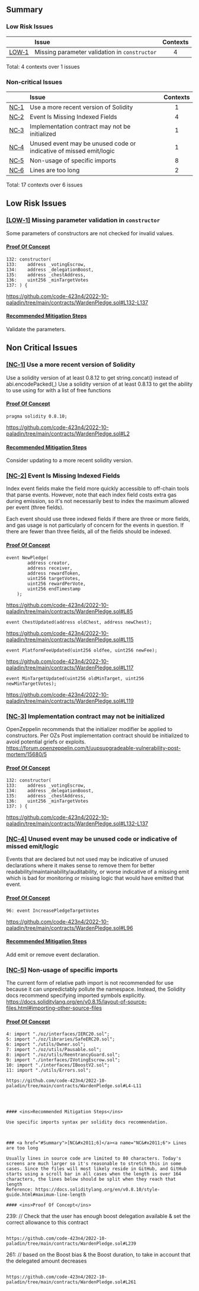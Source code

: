 ## Summary<a name="Summary">

### Low Risk Issues
| |Issue|Contexts|
|-|:-|:-:|
| [LOW&#x2011;1](#LOW&#x2011;1) | Missing parameter validation in `constructor` | 4 |

Total: 4 contexts over 1 issues

### Non-critical Issues
| |Issue|Contexts|
|-|:-|:-:|
| [NC&#x2011;1](#NC&#x2011;1) | Use a more recent version of Solidity | 1 |
| [NC&#x2011;2](#NC&#x2011;2) | Event Is Missing Indexed Fields | 4 |
| [NC&#x2011;3](#NC&#x2011;3) | Implementation contract may not be initialized | 1 |
| [NC&#x2011;4](#NC&#x2011;4) | Unused event may be unused code or indicative of missed emit/logic | 1 |
| [NC&#x2011;5](#NC&#x2011;5) | Non-usage of specific imports | 8 |
| [NC&#x2011;6](#NC&#x2011;6) | Lines are too long | 2 |

Total: 17 contexts over 6 issues

## Low Risk Issues


### <a href="#Summary">[LOW&#x2011;1]</a><a name="LOW&#x2011;1"> Missing parameter validation in `constructor`

Some parameters of constructors are not checked for invalid values.

#### <ins>Proof Of Concept</ins>

```
132: constructor(
133:    address _votingEscrow,
134:    address _delegationBoost,
135:    address _chestAddress,
136:    uint256 _minTargetVotes
137: ) {
```

https://github.com/code-423n4/2022-10-paladin/tree/main/contracts/WardenPledge.sol#L132-L137




#### <ins>Recommended Mitigation Steps</ins>

Validate the parameters.



## Non Critical Issues

### <a href="#Summary">[NC&#x2011;1]</a><a name="NC&#x2011;1"> Use a more recent version of Solidity

Use a solidity version of at least 0.8.12 to get string.concat() instead of abi.encodePacked(<str>,<str>)
Use a solidity version of at least 0.8.13 to get the ability to use using for with a list of free functions

#### <ins>Proof Of Concept</ins>


```
pragma solidity 0.8.10;
```

https://github.com/code-423n4/2022-10-paladin/tree/main/contracts/WardenPledge.sol#L2



#### <ins>Recommended Mitigation Steps</ins>

Consider updating to a more recent solidity version.



### <a href="#Summary">[NC&#x2011;2]</a><a name="NC&#x2011;2"> Event Is Missing Indexed Fields

Index event fields make the field more quickly accessible to off-chain tools that parse events. However, note that each index field costs extra gas during emission, so it's not necessarily best to index the maximum allowed per event (three fields). 

Each event should use three indexed fields if there are three or more fields, and gas usage is not particularly of concern for the events in question. If there are fewer than three fields, all of the fields should be indexed.

#### <ins>Proof Of Concept</ins>


```
event NewPledge(
        address creator,
        address receiver,
        address rewardToken,
        uint256 targetVotes,
        uint256 rewardPerVote,
        uint256 endTimestamp
    );
```

https://github.com/code-423n4/2022-10-paladin/tree/main/contracts/WardenPledge.sol#L85

```
event ChestUpdated(address oldChest, address newChest);
```

https://github.com/code-423n4/2022-10-paladin/tree/main/contracts/WardenPledge.sol#L115

```
event PlatformFeeUpdated(uint256 oldfee, uint256 newFee);
```

https://github.com/code-423n4/2022-10-paladin/tree/main/contracts/WardenPledge.sol#L117

```
event MinTargetUpdated(uint256 oldMinTarget, uint256 newMinTargetVotes);
```

https://github.com/code-423n4/2022-10-paladin/tree/main/contracts/WardenPledge.sol#L119






### <a href="#Summary">[NC&#x2011;3]</a><a name="NC&#x2011;3"> Implementation contract may not be initialized

OpenZeppelin recommends that the initializer modifier be applied to constructors. 
Per OZs Post implementation contract should be initialized to avoid potential griefs or exploits.
https://forum.openzeppelin.com/t/uupsupgradeable-vulnerability-post-mortem/15680/5

#### <ins>Proof Of Concept</ins>


```
132: constructor(
133:    address _votingEscrow,
134:    address _delegationBoost,
135:    address _chestAddress,
136:    uint256 _minTargetVotes
137: ) {
```

https://github.com/code-423n4/2022-10-paladin/tree/main/contracts/WardenPledge.sol#L132-L137





### <a href="#Summary">[NC&#x2011;4]</a><a name="NC&#x2011;4"> Unused event may be unused code or indicative of missed emit/logic

Events that are declared but not used may be indicative of unused declarations where it makes sense to remove them for better readability/maintainability/auditability, or worse indicative of a missing emit which is bad for monitoring or missing logic that would have emitted that event.

#### <ins>Proof Of Concept</ins>


```
96: event IncreasePledgeTargetVotes
```

https://github.com/code-423n4/2022-10-paladin/tree/main/contracts/WardenPledge.sol#L96



#### <ins>Recommended Mitigation Steps</ins>
Add emit or remove event declaration.



### <a href="#Summary">[NC&#x2011;5]</a><a name="NC&#x2011;5"> Non-usage of specific imports

The current form of relative path import is not recommended for use because it can unpredictably pollute the namespace.
Instead, the Solidity docs recommend specifying imported symbols explicitly.
https://docs.soliditylang.org/en/v0.8.15/layout-of-source-files.html#importing-other-source-files

#### <ins>Proof Of Concept</ins>


```
4: import "./oz/interfaces/IERC20.sol";
5: import "./oz/libraries/SafeERC20.sol";
6: import "./utils/Owner.sol";
7: import "./oz/utils/Pausable.sol";
8: import "./oz/utils/ReentrancyGuard.sol";
9: import "./interfaces/IVotingEscrow.sol";
10: import "./interfaces/IBoostV2.sol";
11: import "./utils/Errors.sol";

https://github.com/code-423n4/2022-10-paladin/tree/main/contracts/WardenPledge.sol#L4-L11




#### <ins>Recommended Mitigation Steps</ins>

Use specific imports syntax per solidity docs recommendation.



### <a href="#Summary">[NC&#x2011;6]</a><a name="NC&#x2011;6"> Lines are too long

Usually lines in source code are limited to 80 characters. Today's screens are much larger so it's reasonable to stretch this in some cases. Since the files will most likely reside in GitHub, and GitHub starts using a scroll bar in all cases when the length is over 164 characters, the lines below should be split when they reach that length
Reference: https://docs.soliditylang.org/en/v0.8.10/style-guide.html#maximum-line-length

#### <ins>Proof Of Concept</ins>

```
239: // Check that the user has enough boost delegation available & set the correct allowance to this contract
```

https://github.com/code-423n4/2022-10-paladin/tree/main/contracts/WardenPledge.sol#L239

```
261: // based on the Boost bias & the Boost duration, to take in account that the delegated amount decreases
```

https://github.com/code-423n4/2022-10-paladin/tree/main/contracts/WardenPledge.sol#L261






